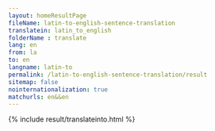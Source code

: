 ```yaml
---
layout: homeResultPage
fileName: latin-to-english-sentence-translation
translatein: latin_to_english
folderName : translate
lang: en
from: la
to: en
langname: latin-to
permalink: /latin-to-english-sentence-translation/result
sitemap: false
nointernationalization: true
matchurls: en&&en
---
```

{% include result/translateinto.html %}

<script src="/js/result/translation.js" data-foldername="{{page.folderName}}" data-lang="{{page.lang}}"></script>
